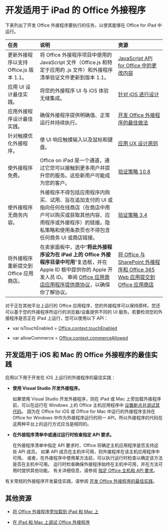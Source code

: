 
# 开发适用于 iPad 的 Office 外接程序


下表列出了开发 Office 外接程序要执行的任务，以使其能够在 Office for iPad 中运行。


|**任务**|**说明**|**资源**|
|:-----|:-----|:-----|
|更新外接程序以支持 Office.js 版本 1.1。|将 Office 外接程序项目中使用的 JavaScript 文件（Office.js 和特定于应用的 .js 文件）和外接程序清单验证文件更新到版本 1.1。|[JavaScript API for Office 中的更改内容](../../reference/what's-changed-in-the-javascript-api-for-office.md)|
|应用 UI 设计最佳实践。|将您的外接程序 UI 与 iOS 体验无缝集成。|[针对 iOS 进行设计](https://developer.apple.com/library/ios/documentation/UserExperience/Conceptual/MobileHIG/)|
|应用外接程序设计最佳实践。|确保外接程序提供明确值、正常运行并持续执行。|[开发 Office 外接程序的最佳做法](../../docs/overview/add-in-development-best-practices.md)|
|针对触摸优化外接程序。|使 UI 响应触摸输入以及鼠标和键盘。|[应用 UX 设计原则](https://msdn.microsoft.com/EN-US/library/mt590883.aspx#Anchor_3)|
|使外接程序免费。|Office on iPad 是一个通道，通过它您可以接触到更多用户并提升您的服务。这些新用户可能成为您的客户。|[验证策略 10.8](http://msdn.microsoft.com/library/cd90836a-523e-42f5-ab02-5123cdf9fefe%28Office.15%29.aspx)|
|使外接程序无商务内容。|外接程序不得包括应用程序内购买、试用、旨在追加支付的 UI 或指向任何在线商店（在商店中用户可以购买或获取其他内容、应用程序或外接程序）的链接。隐私策略和使用条款页也不得包含任何商务 UI 或商店链接。|[验证策略 3.4](http://msdn.microsoft.com/library/cd90836a-523e-42f5-ab02-5123cdf9fefe%28Office.15%29.aspx)|
|将外接程序重新提交到 Office 应用商店。|在卖家面板中，选中“**将此外接程序设为在 iPad 上的 Office 外接程序目录中可用**”复选框，并在 Apple ID 框中提供你的 Apple 开发人员 ID。 审阅 [Office 应用商店应用程序提供商协议](https://sellerdashboard.microsoft.com/Assets/Content/Agreements/en-US/Office_Store_Seller_Agreement_20120927.md)，以确保你了解协议。|[将 Office 与 SharePoint 外接程序和 Office 365 Web 应用提交到 Office 应用商店](http://msdn.microsoft.com/library/ff075782-1303-4517-91cc-b3d730e9b9ae%28Office.15%29.aspx)|
对于正在其他平台上运行的 Office 应用程序，您的外接程序可以保持原样。您还可以基于您的外接程序所运行的浏览器/设备提供不同的 UI 服务。若要检测您的外接程序是否正在 iPad 上运行，您可以使用以下 API： 

- var isTouchEnabled = [Office.context.touchEnabled](../../reference/shared/office.context.touchenabled.md)
    
- var allowCommerce = [Office.context.commerceAllowed](../../reference/shared/office.context.commerceallowed.md)
    

## 开发适用于 iOS 和 Mac 的 Office 外接程序的最佳实践

应用以下用于开发在 iOS 上运行的外接程序的最佳实践：


-  **使用 Visual Studio 开发外接程序。**
    
    如果使用 Visual Studio 开发外接程序，则在 iPad 或 Mac 上旁加载外接程序前，可以在运行在 Windows 上的 Office 主机应用程序中 [设置断点并调试其代码](../get-started/create-and-debug-office-add-ins-in-visual-studio.md#Test)。 因为在 Office for iOS 或 Office for Mac 中运行的外接程序支持在 Office for Windows 中作为外接程序运行的同一 API，所以外接程序的代码在这两种平台上的运行方式应当是相同的。
    
-  **在外接程序清单中或通过运行时检查指定 API 要求。**
    
    在外接程序清单中指定 API 要求时，Office 将确定主机应用程序是否支持这些 API 成员。 如果 API 成员在主机中可用，则外接程序在该主机应用程序中可用。 或者，在外接程序中使用某方法前，可以执行运行时检查以确定该方法是否在主机中可用。 运行时检查确保外接程序始终在主机中可用，并在方法可用时提供其他功能。 有关详细信息，请参阅 [指定 Office 主机和 API 要求](../../docs/overview/specify-office-hosts-and-api-requirements.md)。
    
有关常规的外接程序开发最佳实践，请参阅 [开发 Office 外接程序的最佳实践](../../docs/overview/add-in-development-best-practices.md)。


## 其他资源
<a name="bk_addresources"> </a>


- [将 Office 外接程序旁加载到 iPad 和 Mac 上](../../docs/testing/sideload-an-office-add-in-on-ipad-and-mac.md)
    
- [在 iPad 和 Mac 上调试 Office 外接程序](../../docs/testing/debug-office-add-ins-on-ipad-and-mac.md)
    
